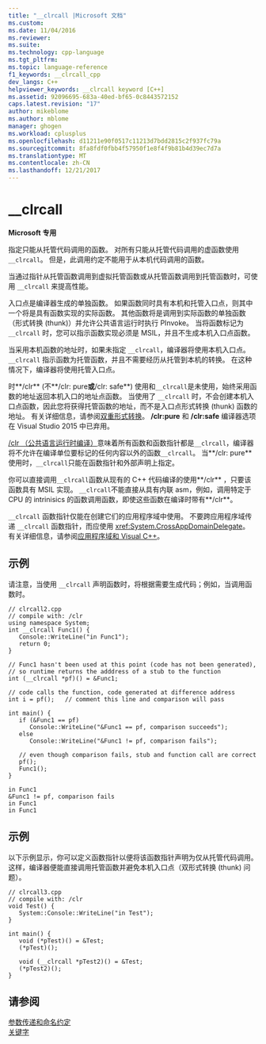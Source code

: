 ```yaml
---
title: "__clrcall |Microsoft 文档"
ms.custom: 
ms.date: 11/04/2016
ms.reviewer: 
ms.suite: 
ms.technology: cpp-language
ms.tgt_pltfrm: 
ms.topic: language-reference
f1_keywords: __clrcall_cpp
dev_langs: C++
helpviewer_keywords: __clrcall keyword [C++]
ms.assetid: 92096695-683a-40ed-bf65-0c8443572152
caps.latest.revision: "17"
author: mikeblome
ms.author: mblome
manager: ghogen
ms.workload: cplusplus
ms.openlocfilehash: d11211e90f0517c11213d7bdd2815c2f937fc79a
ms.sourcegitcommit: 8fa8fdf0fbb4f57950f1e8f4f9b81b4d39ec7d7a
ms.translationtype: MT
ms.contentlocale: zh-CN
ms.lasthandoff: 12/21/2017
---
```

# <a name="clrcall"></a>__clrcall
**Microsoft 专用**  
  
 指定只能从托管代码调用的函数。  对所有只能从托管代码调用的虚函数使用 `__clrcall`。 但是，此调用约定不能用于从本机代码调用的函数。  
  
 当通过指针从托管函数调用到虚拟托管函数或从托管函数调用到托管函数时，可使用 `__clrcall` 来提高性能。  
  
 入口点是编译器生成的单独函数。 如果函数同时具有本机和托管入口点，则其中一个将是具有函数实现的实际函数。 其他函数将是调用到实际函数的单独函数（形式转换 (thunk)）并允许公共语言运行时执行 PInvoke。 当将函数标记为 `__clrcall` 时，您可以指示函数实现必须是 MSIL，并且不生成本机入口点函数。  
  
 当采用本机函数的地址时，如果未指定 `__clrcall`，编译器将使用本机入口点。 `__clrcall` 指示函数为托管函数，并且不需要经历从托管到本机的转换。 在这种情况下，编译器将使用托管入口点。  
  
 时**/clr** (不**/clr: pure**或**/clr: safe**) 使用和`__clrcall`是未使用，始终采用函数的地址返回本机入口的地址点函数。 当使用了 `__clrcall` 时，不会创建本机入口点函数，因此您将获得托管函数的地址，而不是入口点形式转换 (thunk) 函数的地址。 有关详细信息，请参阅[双重形式转换](../dotnet/double-thunking-cpp.md)。 **/clr:pure** 和 **/clr:safe** 编译器选项在 Visual Studio 2015 中已弃用。  
  
 [/clr （公共语言运行时编译）](../build/reference/clr-common-language-runtime-compilation.md)意味着所有函数和函数指针都是`__clrcall`，编译器将不允许在编译单位要标记的任何内容以外的函数`__clrcall`。 当**/clr: pure**使用时，`__clrcall`只能在函数指针和外部声明上指定。  
  
 你可以直接调用`__clrcall`函数从现有的 C++ 代码编译的使用**/clr** ，只要该函数具有 MSIL 实现。 `__clrcall`不能直接从具有内联 asm，例如，调用特定于 CPU 的 intrinisics 的函数调用函数，即使这些函数在编译时带有**/clr**。  
  
 `__clrcall` 函数指针仅能在创建它们的应用程序域中使用。  不要跨应用程序域传递 `__clrcall` 函数指针，而应使用 <xref:System.CrossAppDomainDelegate>。 有关详细信息，请参阅[应用程序域和 Visual C++](../dotnet/application-domains-and-visual-cpp.md)。  
  
## <a name="example"></a>示例  
 请注意，当使用 `__clrcall` 声明函数时，将根据需要生成代码；例如，当调用函数时。  
  
```  
// clrcall2.cpp  
// compile with: /clr  
using namespace System;  
int __clrcall Func1() {  
   Console::WriteLine("in Func1");  
   return 0;  
}  
  
// Func1 hasn't been used at this point (code has not been generated),   
// so runtime returns the adddress of a stub to the function  
int (__clrcall *pf)() = &Func1;  
  
// code calls the function, code generated at difference address  
int i = pf();   // comment this line and comparison will pass  
  
int main() {  
   if (&Func1 == pf)  
      Console::WriteLine("&Func1 == pf, comparison succeeds");  
   else   
      Console::WriteLine("&Func1 != pf, comparison fails");  
  
   // even though comparison fails, stub and function call are correct  
   pf();  
   Func1();  
}  
```  
  
```Output  
in Func1  
&Func1 != pf, comparison fails  
in Func1  
in Func1  
```  
  
## <a name="example"></a>示例  
 以下示例显示，你可以定义函数指针以便将该函数指针声明为仅从托管代码调用。 这样，编译器便能直接调用托管函数并避免本机入口点（双形式转换 (thunk) 问题）。  
  
```  
// clrcall3.cpp  
// compile with: /clr  
void Test() {  
   System::Console::WriteLine("in Test");  
}  
  
int main() {  
   void (*pTest)() = &Test;  
   (*pTest)();  
  
   void (__clrcall *pTest2)() = &Test;  
   (*pTest2)();  
}  
```  
  
## <a name="see-also"></a>请参阅  
 [参数传递和命名约定](../cpp/argument-passing-and-naming-conventions.md)   
 [关键字](../cpp/keywords-cpp.md)